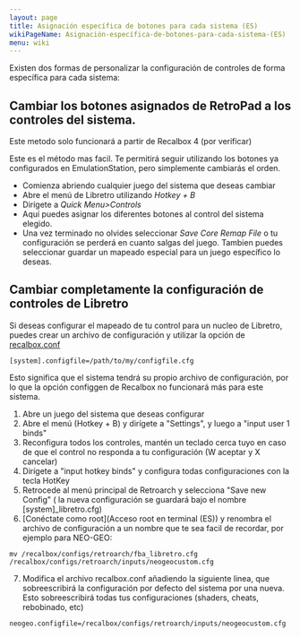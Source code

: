```yaml
---
layout: page
title: Asignación específica de botones para cada sistema (ES)
wikiPageName: Asignación-específica-de-botones-para-cada-sistema-(ES)
menu: wiki
---
```


Existen dos formas de personalizar la configuración de controles de forma específica para cada sistema:

## Cambiar los botones asignados de RetroPad  a los controles del sistema.

Este metodo solo funcionará a partir de Recalbox 4 (por verificar)

Este es el método mas facil. Te permitirá seguir utilizando los botones ya configurados en EmulationStation, pero simplemente cambiarás el orden.

* Comienza abriendo cualquier juego del sistema que deseas cambiar
* Abre el menú de Libretro utilizando _Hotkey + B_
* Dirígete a _Quick Menu>Controls_
* Aquí puedes asignar los diferentes botones al control del sistema elegido.
* Una vez terminado no olvides seleccionar _Save Core Remap File_ o tu configuración se perderá en cuanto salgas del juego. 
Tambien puedes seleccionar guardar un mapeado especial para un juego específico lo deseas.

## Cambiar completamente la configuración de controles de Libretro

Si deseas configurar el mapeado de tu control para un nucleo de Libretro, puedes crear un archivo de configuración y utilizar la opción de [recalbox.conf](recalbox.conf (ES))

`[system].configfile=/path/to/my/configfile.cfg`

Esto significa que el sistema tendrá su propio archivo de configuración, por lo que la opción configgen de Recalbox no funcionará más para este sistema.

1. Abre un juego del sistema que deseas configurar
2. Abre el menú (Hotkey + B) y dirígete a "Settings", y luego a "input user 1 binds"
3. Reconfigura todos los controles, mantén un teclado cerca tuyo en caso de que el control no responda a tu configuración (W aceptar y X cancelar)
4. Dirígete a "input hotkey binds" y configura todas configuraciones con la tecla HotKey
5. Retrocede al menú principal de Retroarch y selecciona "Save new Config" ( la nueva configuración se guardará bajo el nombre [system]_libretro.cfg) 
6. [Conéctate como root](Acceso root en terminal (ES)) y renombra el archivo de configuración a un nombre que te sea facil de recordar, por ejemplo para NEO-GEO:

`mv /recalbox/configs/retroarch/fba_libretro.cfg /recalbox/configs/retroarch/inputs/neogeocustom.cfg`

7. Modifica el archivo recalbox.conf añadiendo la siguiente linea, que sobreescribirá la configuración por defecto del sistema por una nueva. Esto sobreescribirá todas tus configuraciones (shaders, cheats, rebobinado, etc)

`neogeo.configfile=/recalbox/configs/retroarch/inputs/neogeocustom.cfg`
